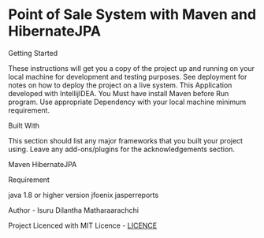 

# Point of Sale System with Maven and HibernateJPA

Getting Started

These instructions will get you a copy of the project up and running on your local machine for development and testing purposes. See deployment for notes on how to deploy the project on a live system. This Application developed with IntellijIDEA. You Must have install Maven before Run program. Use appropriate Dependency with your local machine minimum requirement.

Built With

This section should list any major frameworks that you built your project using. Leave any add-ons/plugins for the acknowledgements section.

Maven
HibernateJPA

Requirement

java 1.8 or higher version jfoenix jasperreports

Author -
Isuru Dilantha Matharaarachchi

Project Licenced with MIT Licence - [LICENCE](LICENCE)